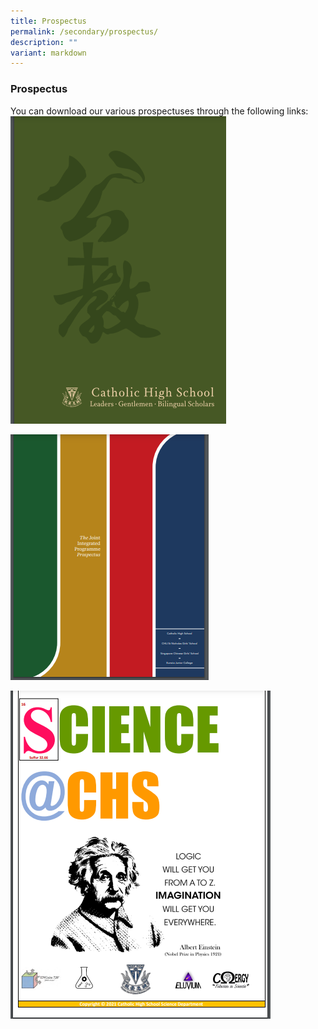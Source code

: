 ```yaml
---
title: Prospectus
permalink: /secondary/prospectus/
description: ""
variant: markdown
---
```

### Prospectus


You can download our various prospectuses through the following links:
[![Catholic High School Prospectus](/images/Secondary/CatholichighschoolProspectus.png)](https://drive.google.com/file/d/1mz5LgrF0QK0vGy1L4HmwSl02pwGMWe5w/view)

[![The Joint Integrated Programme Prospectus](/images/Secondary/JointIntegratedProgramme.png)](https://drive.google.com/file/d/1wnjt30AeCY4L-VZwnaF6yYQEALu_3rWY/view?usp=sharing)

[![Science@CHS Prospectus](/images/Secondary/ScienceCHS.png)](https://drive.google.com/file/d/155SWFfGAriWTZuWd68rs3Ov9PMYp6UZ3/view)
